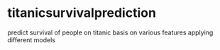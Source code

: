 # titanicsurvivalprediction
predict survival of people on titanic basis on various features applying different models
